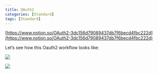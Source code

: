 ```yaml
---
title: OAuth2
categories: [Standard]
tags: [Standard]
---
```


[https://www.notion.so/OAuth2-3dc156d79089437db7f6becd4fbc222d](https://www.notion.so/OAuth2-3dc156d79089437db7f6becd4fbc222d)


Let’s see how this Oauth2 workflow looks like:


![](https://prod-files-secure.s3.us-west-2.amazonaws.com/9960fb2a-b75e-4bea-a8f9-b00925db1215/3bce41e0-99e8-4ebd-9701-e2bc9cbb79a2/Untitled.png?X-Amz-Algorithm=AWS4-HMAC-SHA256&X-Amz-Content-Sha256=UNSIGNED-PAYLOAD&X-Amz-Credential=ASIAZI2LB466S2JTIDYL%2F20250923%2Fus-west-2%2Fs3%2Faws4_request&X-Amz-Date=20250923T202430Z&X-Amz-Expires=3600&X-Amz-Security-Token=IQoJb3JpZ2luX2VjEMT%2F%2F%2F%2F%2F%2F%2F%2F%2F%2FwEaCXVzLXdlc3QtMiJHMEUCICaOieqSu3M1EHFuBMT3Hs1izE%2FhuoCgSb%2FT2sOBGkMZAiEAgBT52re7B7dM0PPzAIzuixqQfDEBPFqpar7ce9%2FJRwcq%2FwMITRAAGgw2Mzc0MjMxODM4MDUiDHNP2OxIAkHMAQvG1yrcA%2FEyA8v3qx3HHLR4IQi5nrkcFjSY6RdW7vur8deiHzkFk2jtCfW9Py2xU3YwWZol7spVum6ggaH0d1f6%2FZE%2BymRCxs3Z%2BsNmJRGe3AACQn%2BGOPMtsJOthgIiYHcBijIWoFv6olpmeZvJaCrr2qnw5MZJYsAfY5wdu7bizh1y7k19EKfwrrUv6yS9z5gQSHVN%2BmOBB31yP67PZ%2FY76QVENkduEvYCUpdFLZlA5dmecaznHMoRfoPt6MEKNCAW%2B9nFX7W3zeWsB0QSSdtqRjI%2F7zJVPUgr%2FZgV9Yjn9Fr4SwTUBTlY8IEIFEEHQiUd6TgsQi8Qj%2FML7QE2MzPM9kwU2a%2FGEsESxlZWyMAIJXBLzmaFuKu0rFUzs%2B3PTLxEYxvuy%2Bz464lH8L3PAqN0sUavWdXPHX%2BhPhZFJxLHmegj4l%2FXL2ZTlqxmaM0iLxs0eroKJketvLzLQX2uwT%2BQtBEx%2Fen%2BWqbuCTUsTzi%2Bt186kLX3d1hds8I5lVNr1lSh%2BlhNNCz3gDTV08vK04B%2F%2BZJTue74hoWjnLNON4Fbzc4FSMHGdRHLewedLAA3GVmpV%2By6CIOSaPEUpP0b6ohwAIO30C2kXazgiCZmH9ItZUl%2BuWtpBcgJD7XaeKFiH69vMMP1y8YGOqUBpmWzol41Qme9HzKVNxz8lw3NC4BHvCDVAsD00QWtt7%2FlHTVu15LW6DslEuHsjPy7uGeDmWGR3LusAM%2BBlMEaRco9EEUg1wIvNPvbVn7pRUXbJi5i5mqbA2NifM9dW8q9yX3SVCb3kmV1TaaSwrPps%2BZ9MlZblTv5FVtOtmwOXUdCD2mNO5x9PDkZT4tw09lycNgSwt7cHDS2Wn15D8Ki6Uu1ossr&X-Amz-Signature=fb60b8c6d019c9ef1133efde351240d422e2a472c578aa7ed0c16519915c94b6&X-Amz-SignedHeaders=host&x-amz-checksum-mode=ENABLED&x-id=GetObject)


![](https://prod-files-secure.s3.us-west-2.amazonaws.com/9960fb2a-b75e-4bea-a8f9-b00925db1215/27d32b66-de43-41de-80f7-7edb81d1190f/Untitled.png?X-Amz-Algorithm=AWS4-HMAC-SHA256&X-Amz-Content-Sha256=UNSIGNED-PAYLOAD&X-Amz-Credential=ASIAZI2LB466S2JTIDYL%2F20250923%2Fus-west-2%2Fs3%2Faws4_request&X-Amz-Date=20250923T202430Z&X-Amz-Expires=3600&X-Amz-Security-Token=IQoJb3JpZ2luX2VjEMT%2F%2F%2F%2F%2F%2F%2F%2F%2F%2FwEaCXVzLXdlc3QtMiJHMEUCICaOieqSu3M1EHFuBMT3Hs1izE%2FhuoCgSb%2FT2sOBGkMZAiEAgBT52re7B7dM0PPzAIzuixqQfDEBPFqpar7ce9%2FJRwcq%2FwMITRAAGgw2Mzc0MjMxODM4MDUiDHNP2OxIAkHMAQvG1yrcA%2FEyA8v3qx3HHLR4IQi5nrkcFjSY6RdW7vur8deiHzkFk2jtCfW9Py2xU3YwWZol7spVum6ggaH0d1f6%2FZE%2BymRCxs3Z%2BsNmJRGe3AACQn%2BGOPMtsJOthgIiYHcBijIWoFv6olpmeZvJaCrr2qnw5MZJYsAfY5wdu7bizh1y7k19EKfwrrUv6yS9z5gQSHVN%2BmOBB31yP67PZ%2FY76QVENkduEvYCUpdFLZlA5dmecaznHMoRfoPt6MEKNCAW%2B9nFX7W3zeWsB0QSSdtqRjI%2F7zJVPUgr%2FZgV9Yjn9Fr4SwTUBTlY8IEIFEEHQiUd6TgsQi8Qj%2FML7QE2MzPM9kwU2a%2FGEsESxlZWyMAIJXBLzmaFuKu0rFUzs%2B3PTLxEYxvuy%2Bz464lH8L3PAqN0sUavWdXPHX%2BhPhZFJxLHmegj4l%2FXL2ZTlqxmaM0iLxs0eroKJketvLzLQX2uwT%2BQtBEx%2Fen%2BWqbuCTUsTzi%2Bt186kLX3d1hds8I5lVNr1lSh%2BlhNNCz3gDTV08vK04B%2F%2BZJTue74hoWjnLNON4Fbzc4FSMHGdRHLewedLAA3GVmpV%2By6CIOSaPEUpP0b6ohwAIO30C2kXazgiCZmH9ItZUl%2BuWtpBcgJD7XaeKFiH69vMMP1y8YGOqUBpmWzol41Qme9HzKVNxz8lw3NC4BHvCDVAsD00QWtt7%2FlHTVu15LW6DslEuHsjPy7uGeDmWGR3LusAM%2BBlMEaRco9EEUg1wIvNPvbVn7pRUXbJi5i5mqbA2NifM9dW8q9yX3SVCb3kmV1TaaSwrPps%2BZ9MlZblTv5FVtOtmwOXUdCD2mNO5x9PDkZT4tw09lycNgSwt7cHDS2Wn15D8Ki6Uu1ossr&X-Amz-Signature=01a10f132236ea4f0016240df9ed1e39fedab654a4f4e8dd7bec963a7d32950f&X-Amz-SignedHeaders=host&x-amz-checksum-mode=ENABLED&x-id=GetObject)

